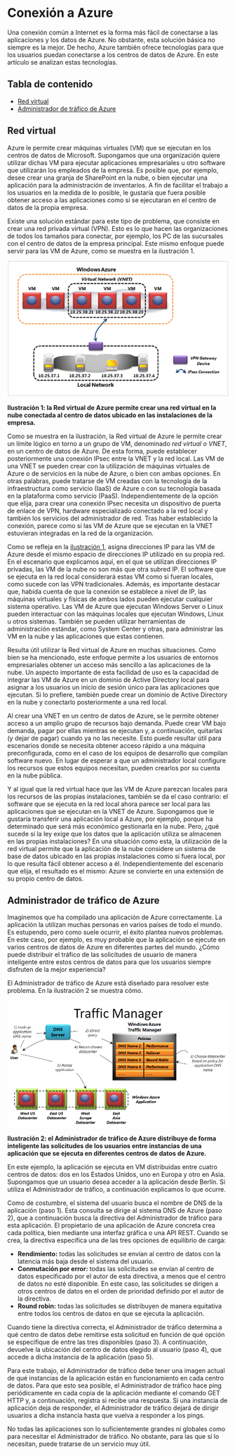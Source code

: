 # Conexión a Azure

Una conexión común a Internet es la forma más fácil de conectarse a las aplicaciones y los datos de Azure. No obstante, esta solución básica no siempre es la mejor. De hecho, Azure también ofrece tecnologías para que los usuarios puedan conectarse a los centros de datos de Azure. En este artículo se analizan estas tecnologías.

## Tabla de contenido

-   [Red virtual][Red virtual]
-   [Administrador de tráfico de Azure][Administrador de tráfico de Azure]

<a name="Vnet"></a>

## Red virtual

Azure le permite crear máquinas virtuales (VM) que se ejecutan en los centros de datos de Microsoft. Supongamos que una organización quiere utilizar dichas VM para ejecutar aplicaciones empresariales u otro software que utilizarán los empleados de la empresa. Es posible que, por ejemplo, desee crear una granja de SharePoint en la nube, o bien ejecutar una aplicación para la administración de inventarios. A fin de facilitar el trabajo a los usuarios en la medida de lo posible, le gustaría que fuera posible obtener acceso a las aplicaciones como si se ejecutaran en el centro de datos de la propia empresa.

Existe una solución estándar para este tipo de problema, que consiste en crear una red privada virtual (VPN). Esto es lo que hacen las organizaciones de todos los tamaños para conectar, por ejemplo, los PC de las sucursales con el centro de datos de la empresa principal. Este mismo enfoque puede servir para las VM de Azure, como se muestra en la ilustración 1.

<a name="Fig1"></a>

![01\_Networking][01\_Networking]

**Ilustración 1: la Red virtual de Azure permite crear una red virtual en la nube conectada al centro de datos ubicado en las instalaciones de la empresa.**

Como se muestra en la ilustración, la Red virtual de Azure le permite crear un límite lógico en torno a un grupo de VM, denominado *red virtual o VNET*, en un centro de datos de Azure. De esta forma, puede establecer posteriormente una conexión IPsec entre la VNET y la red local. Las VM de una VNET se pueden crear con la utilización de máquinas virtuales de Azure o de servicios en la nube de Azure, o bien con ambas opciones. En otras palabras, puede tratarse de VM creadas con la tecnología de la infraestructura como servicio (IaaS) de Azure o con su tecnología basada en la plataforma como servicio (PaaS).
Independientemente de la opción que elija, para crear una conexión IPsec necesita un dispositivo de puerta de enlace de VPN, hardware especializado conectado a la red local y también los servicios del administrador de red. Tras haber establecido la conexión, parece como si las VM de Azure que se ejecutan en la VNET estuvieran integradas en la red de la organización.

Como se refleja en la [ilustración 1][ilustración 1], asigna direcciones IP para las VM de Azure desde el mismo espacio de direcciones IP utilizado en su propia red. En el escenario que explicamos aquí, en el que se utilizan direcciones IP privadas, las VM de la nube no son más que otra subred IP. El software que se ejecuta en la red local considerará estas VM como si fueran locales, como sucede con las VPN tradicionales. Además, es importante destacar que, habida cuenta de que la conexión se establece a nivel de IP, las máquinas virtuales y físicas de ambos lados pueden ejecutar cualquier sistema operativo. Las VM de Azure que ejecutan Windows Server o Linux pueden interactuar con las máquinas locales que ejecutan Windows, Linux u otros sistemas. También se pueden utilizar herramientas de administración estándar, como System Center y otras, para administrar las VM en la nube y las aplicaciones que estas contienen.

Resulta útil utilizar la Red virtual de Azure en muchas situaciones. Como bien se ha mencionado, este enfoque permite a los usuarios de entornos empresariales obtener un acceso más sencillo a las aplicaciones de la nube. Un aspecto importante de esta facilidad de uso es la capacidad de integrar las VM de Azure en un dominio de Active Directory local para asignar a los usuarios un inicio de sesión único para las aplicaciones que ejecutan. Si lo prefiere, también puede crear un dominio de Active Directory en la nube y conectarlo posteriormente a una red local.

Al crear una VNET en un centro de datos de Azure, se le permite obtener acceso a un amplio grupo de recursos bajo demanda. Puede crear VM bajo demanda, pagar por ellas mientras se ejecutan y, a continuación, quitarlas (y dejar de pagar) cuando ya no las necesite. Esto puede resultar útil para escenarios donde se necesita obtener acceso rápido a una máquina preconfigurada, como en el caso de los equipos de desarrollo que compilan software nuevo. En lugar de esperar a que un administrador local configure los recursos que estos equipos necesitan, pueden crearlos por su cuenta en la nube pública.

Y al igual que la red virtual hace que las VM de Azure parezcan locales para los recursos de las propias instalaciones, también se da el caso contrario: el software que se ejecuta en la red local ahora parece ser local para las aplicaciones que se ejecutan en la VNET de Azure. Supongamos que le gustaría transferir una aplicación local a Azure, por ejemplo, porque ha determinado que será más económico gestionarla en la nube. Pero, ¿qué sucede si la ley exige que los datos que la aplicación utiliza se almacenen en las propias instalaciones? En una situación como esta, la utilización de la red virtual permite que la aplicación de la nube considere un sistema de base de datos ubicado en las propias instalaciones como si fuera local, por lo que resulta fácil obtener acceso a él. Independientemente del escenario que elija, el resultado es el mismo: Azure se convierte en una extensión de su propio centro de datos.

<a name="TrafficMngr"></a>

## Administrador de tráfico de Azure

Imaginemos que ha compilado una aplicación de Azure correctamente. La aplicación la utilizan muchas personas en varios países de todo el mundo. Es estupendo, pero como suele ocurrir, el éxito plantea nuevos problemas. En este caso, por ejemplo, es muy probable que la aplicación se ejecute en varios centros de datos de Azure en diferentes partes del mundo. ¿Cómo puede distribuir el tráfico de las solicitudes de usuario de manera inteligente entre estos centros de datos para que los usuarios siempre disfruten de la mejor experiencia?

El Administrador de tráfico de Azure está diseñado para resolver este problema. En la ilustración 2 se muestra cómo.

<a name="Fig3"></a>

![03\_TrafficManager][03\_TrafficManager]

**Ilustración 2: el Administrador de tráfico de Azure distribuye de forma inteligente las solicitudes de los usuarios entre instancias de una aplicación que se ejecuta en diferentes centros de datos de Azure.**

En este ejemplo, la aplicación se ejecuta en VM distribuidas entre cuatro centros de datos: dos en los Estados Unidos, uno en Europa y otro en Asia. Supongamos que un usuario desea acceder a la aplicación desde Berlín. Si utiliza el Administrador de tráfico, a continuación explicamos lo que ocurre.

Como de costumbre, el sistema del usuario busca el nombre de DNS de la aplicación (paso 1). Esta consulta se dirige al sistema DNS de Azure (paso 2), que a continuación busca la directiva del Administrador de tráfico para esta aplicación. El propietario de una aplicación de Azure concreta crea cada política, bien mediante una interfaz gráfica o una API REST. Cuando se crea, la directiva especifica una de las tres opciones de equilibrio de carga:

-   **Rendimiento:** todas las solicitudes se envían al centro de datos con la latencia más baja desde el sistema del usuario.
-   **Conmutación por error:** todas las solicitudes se envían al centro de datos especificado por el autor de esta directiva, a menos que el centro de datos no esté disponible. En este caso, las solicitudes se dirigen a otros centros de datos en el orden de prioridad definido por el autor de la directiva.
-   **Round robin:** todas las solicitudes se distribuyen de manera equitativa entre todos los centros de datos en que se ejecuta la aplicación.

Cuando tiene la directiva correcta, el Administrador de tráfico determina a qué centro de datos debe remitirse esta solicitud en función de qué opción se especifique de entre las tres disponibles (paso 3). A continuación, devuelve la ubicación del centro de datos elegido al usuario (paso 4), que accede a dicha instancia de la aplicación (paso 5).

Para este trabajo, el Administrador de tráfico debe tener una imagen actual de qué instancias de la aplicación están en funcionamiento en cada centro de datos. Para que esto sea posible, el Administrador de tráfico hace ping periódicamente en cada copia de la aplicación mediante el comando GET HTTP y, a continuación, registra si recibe una respuesta. Si una instancia de aplicación deja de responder, el Administrador de tráfico dejará de dirigir usuarios a dicha instancia hasta que vuelva a responder a los pings.

No todas las aplicaciones son lo suficientemente grandes ni globales como para necesitar el Administrador de tráfico. No obstante, para las que sí lo necesitan, puede tratarse de un servicio muy útil.

  [Red virtual]: #Vnet
  [Administrador de tráfico de Azure]: #TrafficMngr
  [01\_Networking]: ./media/azure-networking/Networking_01Networking.png
  [ilustración 1]: #Fig1
  [03\_TrafficManager]: ./media/azure-networking/Networking_03TrafficManager.png
